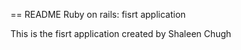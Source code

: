 == README
Ruby on rails: fisrt application

This is the fisrt application created by Shaleen Chugh


